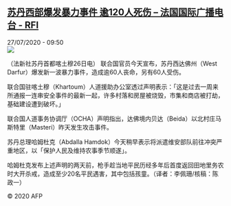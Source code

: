 <!--1595843676000-->
[苏丹西部爆发暴力事件 逾120人死伤 – 法国国际广播电台 - RFI](http://www.rfi.fr//cn/contenu/20200727-%E8%8B%8F%E4%B8%B9%E8%A5%BF%E9%83%A8%E7%88%86%E5%8F%91%E6%9A%B4%E5%8A%9B%E4%BA%8B%E4%BB%B6-%E9%80%BE120%E4%BA%BA%E6%AD%BB%E4%BC%A4)
------

<div>27/07/2020 - 09:50</div><img src="https://s.rfi.fr/media/display/a8e59778-cfe6-11ea-9a42-005056bff430/w:310/p:16x9/int0009b.200727155002.jpg"><div class="t-content__body u-clearfix"><div class="m-interstitial"></div><p>（法新社苏丹首都喀土穆26日电）    联合国官员今天宣布，苏丹西达佛州（West Darfur）爆发新一波暴力事件，造成逾60人丧命，另有60人受伤。</p><p>    联合国驻喀土穆（Khartoum）人道援助办公室透过声明表示：「这是过去一周来所通报一连串安全事件的最新一起，许多村落和房屋被烧毁，市集和商店被打劫，基础建设遭到破坏。」</p><p>    联合国人道事务协调厅（OCHA）声明指出，达佛境内贝达（Beida）以北村庄马斯特里（Masteri）昨天发生攻击事件。</p><p>    苏丹总理哈姆杜克（Abdalla Hamdok）今天稍早表示将派遣维安部队前往冲突严重地区，以「保护人民及维持农事季节顺遂」。</p><p>    哈姆杜克发布上述声明的两天前，枪手趁当地平民历经多年后首度返回田地里务农时大开杀戒，造成至少20名平民遇害，其中包括孩童。（译者：李佩珊/核稿：陈政一）</p><p class="t-copyright">© 2020 AFP</p>        </div>
